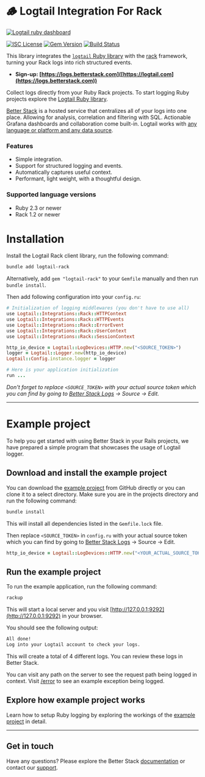 # 🪵 Logtail Integration For Rack

  [![Logtail ruby dashboard](https://user-images.githubusercontent.com/19272921/154085622-59997d5a-3f91-4bc9-a815-3b8ead16d28d.jpeg)](https://betterstack.com/logtail)

[![ISC License](https://img.shields.io/badge/license-ISC-ff69b4.svg)](LICENSE.md)
[![Gem Version](https://badge.fury.io/rb/logtail-rack.svg)](https://badge.fury.io/rb/logtail-rack)
[![Build Status](https://github.com/logtail/logtail-ruby-rack/actions/workflows/main.yml/badge.svg)](https://github.com/logtail/logtail-ruby-rack/actions/workflows/main.yml)

This library integrates the [`logtail` Ruby library](https://github.com/logtail/logtail-ruby) with the [rack](https://github.com/rack/rack) framework,
turning your Rack logs into rich structured events.

* **Sign-up: [https://logs.betterstack.com]([https://logtail.com](https://logs.betterstack.com))**

Collect logs directly from your Ruby Rack projects. To start logging Ruby projects explore the [Logtail Ruby library](https://github.com/logtail/logtail-ruby).

[Better Stack](https://logs.betterstack.com) is a hosted service that centralizes all of your logs into one place.
Allowing for analysis, correlation and filtering with SQL.
Actionable Grafana dashboards and collaboration come built-in.
Logtail works with [any language or platform and any data source](https://betterstack.com/docs/logs/).

### Features
- Simple integration.
- Support for structured logging and events.
- Automatically captures useful context.
- Performant, light weight, with a thoughtful design.

### Supported language versions
- Ruby 2.3 or newer
- Rack 1.2 or newer

# Installation
Install the Logtail Rack client library, run the following command:

```bash
bundle add logtail-rack
```

Alternatively, add `gem "logtail-rack"` to your `Gemfile` manually and then run `bundle install`.

Then add following configuration into your `config.ru`:

```ruby
# Initialization of logging middlewares (you don't have to use all)
use Logtail::Integrations::Rack::HTTPContext
use Logtail::Integrations::Rack::HTTPEvents
use Logtail::Integrations::Rack::ErrorEvent
use Logtail::Integrations::Rack::UserContext
use Logtail::Integrations::Rack::SessionContext

http_io_device = Logtail::LogDevices::HTTP.new("<SOURCE_TOKEN>")
logger = Logtail::Logger.new(http_io_device)
Logtail::Config.instance.logger = logger

# Here is your application initialization
run ...
```

*Don't forget to replace `<SOURCE_TOKEN>` with your actual source token which you can find by going to [Better Stack Logs](https://logs.betterstack.com/dashboard) -> Source -> Edit.*

---

# Example project

To help you get started with using Better Stack in your Rails projects, we have prepared a simple program that showcases the usage of Logtail logger.

## Download and install the example project

You can download the [example project](https://github.com/logtail/logtail-ruby-rack/tree/main/example-project) from GitHub directly or you can clone it to a select directory. Make sure you are in the projects directory and run the following command:

```bash
bundle install
```

This will install all dependencies listed in the `Gemfile.lock` file.

Then replace `<SOURCE_TOKEN>` in `config.ru` with your actual source token which you can find by going to [Better Stack Logs](https://logs.betterstack.com/dashboard) -> Source -> Edit.

```ruby
http_io_device = Logtail::LogDevices::HTTP.new("<YOUR_ACTUAL_SOURCE_TOKEN>")
```

## Run the example project

To run the example application, run the following command:

```bash
rackup
```

This will start a local server and you visit [http://127.0.0.1:9292](http://127.0.0.1:9292) in your browser.

You should see the following output:

```bash
All done!
Log into your Logtail account to check your logs.
```

This will create a total of 4 different logs. You can review these logs in Better Stack.

You can visit any path on the server to see the request path being logged in context. Visit [/error](http://127.0.0.1:9292) to see an example exception being logged.

## Explore how example project works

Learn how to setup Ruby logging by exploring the workings of the [example project](https://github.com/logtail/logtail-ruby-rack/tree/main/example-project) in detail.
 
---

## Get in touch

Have any questions? Please explore the Better Stack [documentation](https://betterstack.com/docs/logs/) or contact our [support](https://betterstack.com/help).
